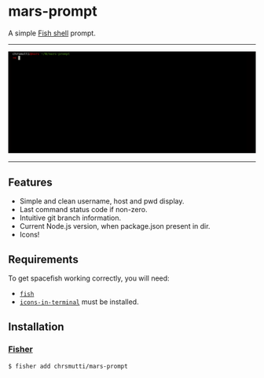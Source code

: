 # mars-prompt

A simple [Fish shell][fish] prompt.

---

<div align="center">
  <img alt="Spaceship with Hyper and One Dark" src="./.assets/preview.gif" width="900px">
</div>

---

## Features

- Simple and clean username, host and pwd display.
- Last command status code if non-zero.
- Intuitive git branch information.
- Current Node.js version, when package.json present in dir.
- Icons!

## Requirements

To get spacefish working correctly, you will need:

- [`fish`][fish]
- [`icons-in-terminal`](https://github.com/sebastiencs/icons-in-terminal) must be installed.

## Installation

### [Fisher](https://github.com/jorgebucaran/fisher)

```fish
$ fisher add chrsmutti/mars-prompt
```

<!-- Links -->

[fish]: https://fishshell.com
